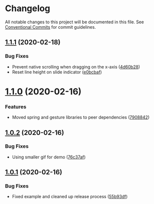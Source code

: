 # Changelog

All notable changes to this project will be documented in this file. See
[Conventional Commits](https://conventionalcommits.org) for commit guidelines.

## [1.1.1](https://github.com/skozer/react-instagram-zoom-slider/compare/v1.1.0...v1.1.1) (2020-02-18)


### Bug Fixes

* Prevent native scrolling when dragging on the x-axis ([4d60b28](https://github.com/skozer/react-instagram-zoom-slider/commit/4d60b28297a91883422a8890c50c8d8f4deb8931))
* Reset line height on slide indicator ([e0bcbaf](https://github.com/skozer/react-instagram-zoom-slider/commit/e0bcbaf7df6b0abb57a00235d87b98183df8a97a))

# [1.1.0](https://github.com/skozer/react-instagram-zoom-slider/compare/v1.0.2...v1.1.0) (2020-02-16)


### Features

* Moved spring and gesture libraries to peer dependencies ([7908842](https://github.com/skozer/react-instagram-zoom-slider/commit/7908842d5377efb6a0b87a1e9072db434a1856ff))

## [1.0.2](https://github.com/skozer/react-instagram-zoom-slider/compare/v1.0.1...v1.0.2) (2020-02-16)


### Bug Fixes

* Using smaller gif for demo ([76c37af](https://github.com/skozer/react-instagram-zoom-slider/commit/76c37af354a4483dde3fbfc090ddb9b007a2178f))

## [1.0.1](https://github.com/skozer/react-instagram-zoom-slider/compare/v1.0.0...v1.0.1) (2020-02-16)


### Bug Fixes

* Fixed example and cleaned up release process ([55b93df](https://github.com/skozer/react-instagram-zoom-slider/commit/55b93df460489633d7553f315476e89f88705f4e))
